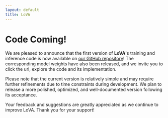 ```yaml
---
layout: default
title: LoVA
---
```


<div id="contact">
  <h1 class="pageTitle">Code Coming!</h1>

</div>



We are pleased to announce that the first version of **LoVA**'s training and inference code is now available on [our GitHub repository](https://github.com/Ceaglex/LoVA)! The corresponding model weights have also been released, and we invite you to click the url, explore the code and its implementation.

Please note that the current version is relatively simple and may require further refinements due to time constraints during development. We plan to release a more polished, optimized, and well-documented version following its acceptance.

Your feedback and suggestions are greatly appreciated as we continue to improve LoVA. Thank you for your support!
